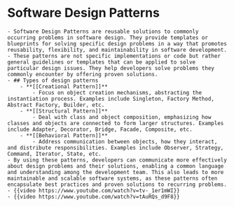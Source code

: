 # Software Design Patterns
	- Software Design Patterns are reusable solutions to commonly occurring problems in software design. They provide templates or blueprints for solving specific design problems in a way that promotes reusability, flexibility, and maintainability in software development.
	- These patterns are not specific implementations or code but rather general guidelines or templates that can be applied to solve particular design issues. They help developers solve problems they commonly encounter by offering proven solutions.
	- ## Types of design patterns
		- **[[Creational Pattern]]**
			- Focus on object creation mechanisms, abstracting the instantiation process. Examples include Singleton, Factory Method, Abstract Factory, Builder, etc.
		- **[[Structural Pattern]]**
			- Deal with class and object composition, emphasizing how classes and objects are connected to form larger structures. Examples include Adapter, Decorator, Bridge, Facade, Composite, etc.
		- **[[Behavioral Pattern]]**
			- Address communication between objects, how they interact, and distribute responsibilities. Examples include Observer, Strategy, Command, Iterator, State, etc.
	- By using these patterns, developers can communicate more effectively about design problems and their solutions, enabling a common language and understanding among the development team. This also leads to more maintainable and scalable software systems, as these patterns often encapsulate best practices and proven solutions to recurring problems.
	- {{video https://www.youtube.com/watch?v=tv-_1er1mWI}}
	- {{video https://www.youtube.com/watch?v=tAuRQs_d9F8}}